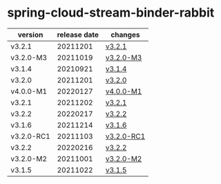 # spring-cloud-stream-binder-rabbit	


|version|release date|changes|
|---|---|---|
|v3.2.1|20211201|[v3.2.1](./v3.2.1-20211201.md)|
|v3.2.0-M3|20211019|[v3.2.0-M3](./v3.2.0-M3-20211019.md)|
|v3.1.4|20210921|[v3.1.4](./v3.1.4-20210921.md)|
|v3.2.0|20211201|[v3.2.0](./v3.2.0-20211201.md)|
|v4.0.0-M1|20220127|[v4.0.0-M1](./v4.0.0-M1-20220127.md)|
|v3.2.1|20211202|[v3.2.1](./v3.2.1-20211202.md)|
|v3.2.2|20220217|[v3.2.2](./v3.2.2-20220217.md)|
|v3.1.6|20211214|[v3.1.6](./v3.1.6-20211214.md)|
|v3.2.0-RC1|20211103|[v3.2.0-RC1](./v3.2.0-RC1-20211103.md)|
|v3.2.2|20220216|[v3.2.2](./v3.2.2-20220216.md)|
|v3.2.0-M2|20211001|[v3.2.0-M2](./v3.2.0-M2-20211001.md)|
|v3.1.5|20211022|[v3.1.5](./v3.1.5-20211022.md)|
